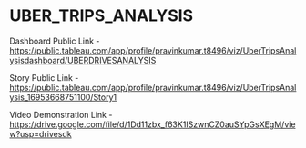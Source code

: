 # UBER_TRIPS_ANALYSIS

Dashboard Public Link - https://public.tableau.com/app/profile/pravinkumar.t8496/viz/UberTripsAnalysisdashboard/UBERDRIVESANALYSIS

Story Public Link - https://public.tableau.com/app/profile/pravinkumar.t8496/viz/UberTripsAnalysis_16953668751100/Story1

Video Demonstration Link - https://drive.google.com/file/d/1Dd11zbx_f63K1ISzwnCZ0auSYpGsXEgM/view?usp=drivesdk
